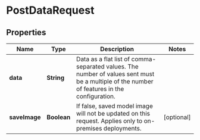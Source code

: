 

# PostDataRequest


## Properties

| Name | Type | Description | Notes |
|------------ | ------------- | ------------- | -------------|
|**data** | **String** | Data as a flat list of comma-separated values. The number of values sent must be a multiple of the number of features in the configuration. |  |
|**saveImage** | **Boolean** | If false, saved model image will not be updated on this request. Applies only to on-premises deployments. |  [optional] |




